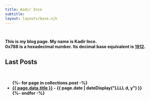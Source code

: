 ```yaml
---
title: Kadir Ince
subtitle:
layout: layouts/base.njk
---
```


<br> <b>

This is my blog page. My name is Kadir Ince. <br> 0x788 is a hexadecimal number. Its decimal base equivalent is [1912](https://en.wikipedia.org/wiki/Alan_Turing).

## Last Posts

<br>
<ul class="listing">
{%- for page in collections.post -%} 
  <li>
    <a href="{{ page.url }}">{{ page.data.title }}</a> -
    <time datetime="{{ page.date }}">{{ page.date | dateDisplay("LLLL d, y") }}</time>
  </li>
{%- endfor -%}
</ul>

<div class="nakedLink">



</div>
